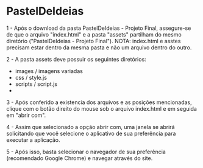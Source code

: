 # PastelDeIdeias

1 - Após o download da pasta PastelDeIdeias - Projeto Final, assegure-se de que o arquivo "index.html" e a pasta "assets" partilham do mesmo diretório ("PastelDeIdeias - Projeto Final").
    NOTA: index.html e asstes precisam estar dentro da mesma pasta e não um arquivo dentro do outro.
    
2 - A pasta assets deve possuir os seguintes diretórios:
 - images / imagens variadas
 - css / style.js
 - scripts / script.js
 - 
3 - Após conferido a existencia dos arquivos e as posições mencionadas, clique com o botão direito do mouse sob o arquivo index.html e em seguida em "abrir com".
   
4 - Assim que selecionado a opção abrir com, uma janela se abrirá solicitando que você selecione o aplicativo de sua preferência para executar a aplicação.

5 - Após isso, basta selecionar o navegador de sua preferência (recomendado Google Chrome) e navegar através do site. 
